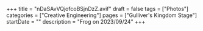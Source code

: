 +++
title = "nDaSAvVQjofcoBSjnDzZ.avif"
draft = false
tags = ["Photos"]
categories = ["Creative Engineering"]
pages = ["Gulliver's Kingdom Stage"]
startDate = ""
description = "Frog on 2023/09/24"
+++
